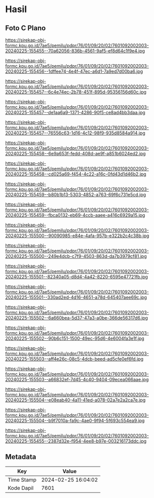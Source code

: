 # Hasil

## Foto C Plano

https://sirekap-obj-formc.kpu.go.id/7ae5/pemilu/pdpr/76/01/09/20/02/7601092002003-20240225-155455--70a62056-836b-4561-9af5-ef8d64c1f9e4.jpg

https://sirekap-obj-formc.kpu.go.id/7ae5/pemilu/pdpr/76/01/09/20/02/7601092002003-20240225-155456--1dffee74-4e4f-47ec-a6d1-7a9ed7d00ba6.jpg

https://sirekap-obj-formc.kpu.go.id/7ae5/pemilu/pdpr/76/01/09/20/02/7601092002003-20240225-155457--6c4e74ec-2b78-451f-895d-95356156d60c.jpg

https://sirekap-obj-formc.kpu.go.id/7ae5/pemilu/pdpr/76/01/09/20/02/7601092002003-20240225-155457--de1aa6a9-1371-4286-90f5-ce8ad4bb3daa.jpg

https://sirekap-obj-formc.kpu.go.id/7ae5/pemilu/pdpr/76/01/09/20/02/7601092002003-20240225-155457--76556c63-1d16-4c12-98f9-935d8584a914.jpg

https://sirekap-obj-formc.kpu.go.id/7ae5/pemilu/pdpr/76/01/09/20/02/7601092002003-20240225-155458--6e9a653f-fedd-408d-ae9f-a851b6024ed2.jpg

https://sirekap-obj-formc.kpu.go.id/7ae5/pemilu/pdpr/76/01/09/20/02/7601092002003-20240225-155458--cd025a69-f454-4c22-a16c-0fd43d1d46b2.jpg

https://sirekap-obj-formc.kpu.go.id/7ae5/pemilu/pdpr/76/01/09/20/02/7601092002003-20240225-155459--b80b1b13-5303-4852-a763-69f6c731e5cd.jpg

https://sirekap-obj-formc.kpu.go.id/7ae5/pemilu/pdpr/76/01/09/20/02/7601092002003-20240225-155459--fbca0132-eb69-4ccb-aaee-a416c6929a15.jpg

https://sirekap-obj-formc.kpu.go.id/7ae5/pemilu/pdpr/76/01/09/20/02/7601092002003-20240225-155500--90090985-e84e-4afa-957b-e322b2c4c38b.jpg

https://sirekap-obj-formc.kpu.go.id/7ae5/pemilu/pdpr/76/01/09/20/02/7601092002003-20240225-155500--249e4dcb-c7f9-4503-863d-da7b3979cf81.jpg

https://sirekap-obj-formc.kpu.go.id/7ae5/pemilu/pdpr/76/01/09/20/02/7601092002003-20240225-155501--82340a05-d8d4-4a42-8220-6595e47721fb.jpg

https://sirekap-obj-formc.kpu.go.id/7ae5/pemilu/pdpr/76/01/09/20/02/7601092002003-20240225-155501--330ad2ed-4d16-4651-a78d-645407aee69c.jpg

https://sirekap-obj-formc.kpu.go.id/7ae5/pemilu/pdpr/76/01/09/20/02/7601092002003-20240225-155502--6a660bea-5d37-47a3-a0be-366de56317d6.jpg

https://sirekap-obj-formc.kpu.go.id/7ae5/pemilu/pdpr/76/01/09/20/02/7601092002003-20240225-155502--90b6c151-1500-49ec-95d6-4e6004fa3e1f.jpg

https://sirekap-obj-formc.kpu.go.id/7ae5/pemilu/pdpr/76/01/09/20/02/7601092002003-20240225-155503--aff4e26c-08c5-4dcb-beed-ad5cfe0ef6fd.jpg

https://sirekap-obj-formc.kpu.go.id/7ae5/pemilu/pdpr/76/01/09/20/02/7601092002003-20240225-155503--a66832ef-7d45-4c40-9404-09ecea066aae.jpg

https://sirekap-obj-formc.kpu.go.id/7ae5/pemilu/pdpr/76/01/09/20/02/7601092002003-20240225-155504--e08eab40-4a11-41ed-a078-02a7e2a2ca7e.jpg

https://sirekap-obj-formc.kpu.go.id/7ae5/pemilu/pdpr/76/01/09/20/02/7601092002003-20240225-155504--b9f7010a-fa9c-4ae0-9f94-5f693c554ea9.jpg

https://sirekap-obj-formc.kpu.go.id/7ae5/pemilu/pdpr/76/01/09/20/02/7601092002003-20240225-155455--2387d32e-f954-4ee8-b97e-003216173ddc.jpg


## Metadata

| Key        | Value               |
| ---------- | ------------------- |
| Time Stamp | 2024-02-25 16:04:02 |
| Kode Dapil | 7601                |



